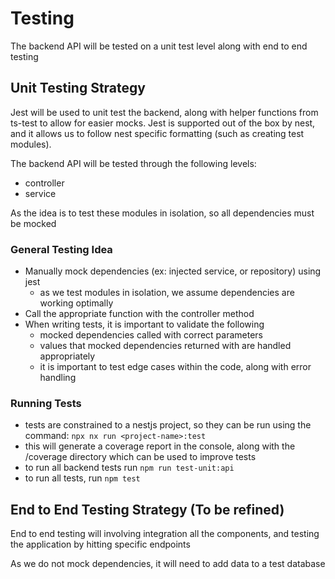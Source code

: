 # Testing

The backend API will be tested on a unit test level along with end to end testing

## Unit Testing Strategy

Jest will be used to unit test the backend, along with helper functions from ts-test to allow for easier mocks. Jest is supported out of the box by nest, and it allows us to follow nest specific formatting (such as creating test modules).

The backend API will be tested through the following levels:

- controller
- service

As the idea is to test these modules in isolation, so all dependencies must be mocked

### General Testing Idea

- Manually mock dependencies (ex: injected service, or repository) using jest
  - as we test modules in isolation, we assume dependencies are working optimally
- Call the appropriate function with the controller method
- When writing tests, it is important to validate the following
  - mocked dependencies called with correct parameters
  - values that mocked dependencies returned with are handled appropriately
  - it is important to test edge cases within the code, along with error handling

### Running Tests

- tests are constrained to a nestjs project, so they can be run using the command: `npx nx run <project-name>:test`
- this will generate a coverage report in the console, along with the /coverage directory which can be used to improve tests
- to run all backend tests run `npm run test-unit:api`
- to run all tests, run `npm test`

## End to End Testing Strategy (To be refined)

End to end testing will involving integration all the components, and testing the application by hitting specific endpoints

As we do not mock dependencies, it will need to add data to a test database
